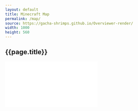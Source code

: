 ```yaml
---
layout: default
title: Minecraft Map
permalink: /map/
source: https://gacha-shrimps.github.io/Overviewer-render/
width: 1000
height: 560
---
```


<div style="margin-left: auto; margin-right: auto; width:{{page.width}}px;">
    <h2>{{page.title}}</h2>
    <iframe class="htmlGame-iframe" src="{{page.source}}" name="{{page.title}}" width="{{page.width}}" height="{{page.height}}" frameborder="0" scrolling="no">
        <p>Your browser does not support iframes.</p>
    </iframe>
</div>